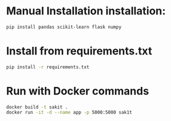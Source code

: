 # Manual Installation installation:
```bash
pip install pandas scikit-learn flask numpy
```

# Install from requirements.txt
```bash
pip install -r requirements.txt
```
# Run with Docker commands
```bash
docker build -t sakit .
docker run -it -d --name app -p 5000:5000 sak1t
```